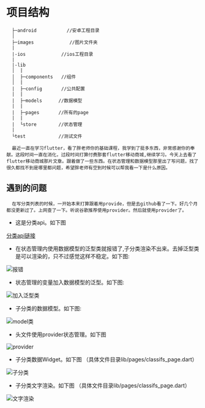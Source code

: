 # 项目结构
```
  ├─android           //安卓工程目录
  │
  ├─images             //图片文件夹
  |  
  |-ios             //ios工程目录
  |
  |-lib
  │  |
  │  ├─components   //组件
  │  |
  |  ├─config       //公共配置
  |  |
  |  ├─models      //数据模型
  |  |
  |  ├─pages       //所有的page
  |  |
  |  └store        //状态管理
  |
  └test            //测试文件
```

```
  最近一直在学习flutter，看了胖老师你的基础课程，我学到了挺多东西，非常感谢你的奉献。这段时间一直在消化，过段时间打算付费那套flutter移动商城,继续学习。今天上去看了flutter移动商城那片文章。跟着做了一些东西。在状态管理和数据模型那里出了写问题，找了很久都找不到是哪里都问题，希望胖老师有空到时候可以帮我看一下是什么原因。
```

## 遇到的问题

```
  在写分类列表的时候，一开始本来打算跟着用provide，但是去github看了一下。好几个月都没更新过了。上网查了一下。听说谷歌推荐使用provider。然后就使用provider了。
```

- 这是分类api。如下图

[分类api链接](https://easy-mock.com/mock/5d6109a5825d2b57ed75bbd6/example_copy/categoryList)

- 在状态管理内使用数据模型的泛型类就报错了,子分类渲染不出来。去掉泛型类是可以渲染的，只不过感觉这样不稳定。如下图:

![报错](https://github.com/a393821466/flutter_basic/tree/master/images0.png)

- 状态管理的变量加入数据模型的泛型。如下图:

![加入泛型类](https://github.com/a393821466/flutter_basic/tree/master/images1.png)

- 子分类的数据模型。如下图:

![model类](https://github.com/a393821466/flutter_basic/tree/master/images2.png)

- 头文件使用provider状态管理。如下图

![provider](https://github.com/a393821466/flutter_basic/tree/master/images3.png)

- 子分类数据Widget。如下图 （具体文件目录lib/pages/classifs_page.dart）

![子分类](https://github.com/a393821466/flutter_basic/tree/master/images4.png)

- 子分类文字渲染。如下图  （具体文件目录lib/pages/classifs_page.dart）

![文字渲染](https://github.com/a393821466/flutter_basic/tree/master/images5.png)